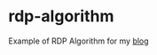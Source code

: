 # rdp-algorithm
Example of RDP Algorithm for my [blog](https://ayanbag.com/ramer-douglas-peucker-algorithm)
